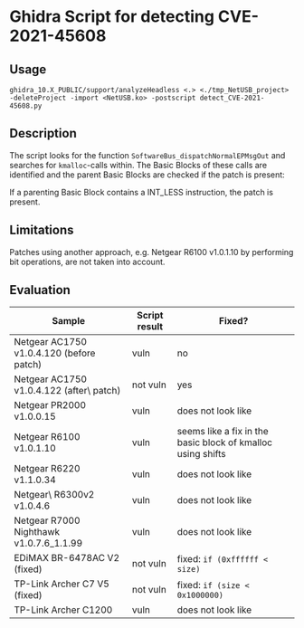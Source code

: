 # Ghidra Script for detecting CVE-2021-45608

## Usage
```
ghidra_10.X_PUBLIC/support/analyzeHeadless <.> <./tmp_NetUSB_project> -deleteProject -import <NetUSB.ko> -postscript detect_CVE-2021-45608.py

```

## Description
The script looks for the function `SoftwareBus_dispatchNormalEPMsgOut` and searches for `kmalloc`-calls within. The Basic Blocks of these calls are identified and the parent Basic Blocks are checked if the patch is present:

If a parenting Basic Block contains a INT_LESS instruction, the patch is present.

## Limitations
Patches using another approach, e.g. Netgear R6100 v1.0.1.10 by performing bit operations, are not taken into account.

## Evaluation 

| Sample       | Script result | Fixed? |
|--------------|---------------|-----|
| Netgear AC1750 v1.0.4.120 (before patch)  | vuln      | no |
| Netgear AC1750 v1.0.4.122 (after\ patch)  | not vuln  |   yes  |
| Netgear PR2000  v1.0.0.15                 | vuln      |  does not look like   |
| Netgear R6100 v1.0.1.10                   | vuln      | seems like a fix in the basic block of kmalloc using shifts|
| Netgear R6220 v1.1.0.34                   | vuln      | does not look like|
| Netgear\ R6300v2 v1.0.4.6                 | vuln      | does not look like|
| Netgear R7000 Nighthawk v1.0.7.6_1.1.99   | vuln      | does not look like |
| EDiMAX BR-6478AC V2 (fixed)               | not vuln  | fixed: `if (0xffffff < size)`|
| TP-Link Archer C7 V5 (fixed)              | not vuln  | fixed: `if (size < 0x1000000)`|
| TP-Link Archer C1200                      | vuln      | does not look like |